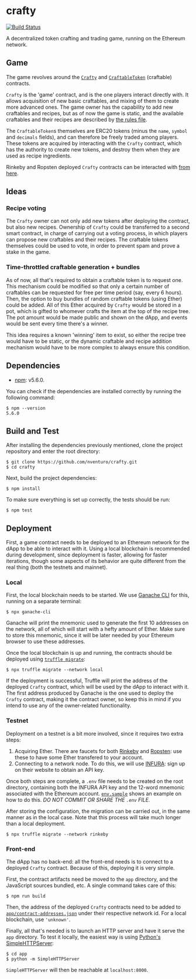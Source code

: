 # crafty

[![Build Status](https://travis-ci.org/nventuro/crafty.svg?branch=master)](https://travis-ci.org/nventuro/crafty)

A decentralized token crafting and trading game, running on the Ethereum network.

## Game

The game revolves around the [`Crafty`](https://github.com/nventuro/crafty/blob/master/contracts/Crafty.sol) and [`CraftableToken`](https://github.com/nventuro/crafty/blob/master/contracts/CraftableToken.sol) (craftable) contracts.

`Crafty` is the 'game' contract, and is the one players interact directly with. It allows acquisition of new basic craftables, and mixing of them to create more advanced ones. The game owner has the capability to add new craftables and recipes, but as of now the game is static, and the available craftables and their recipes are described by [the rules file](https://github.com/nventuro/crafty/tree/master/app/rules.json).

The `CraftableToken`s themselves are ERC20 tokens (minus the `name`, `symbol` and `decimals` fields), and can therefore be freely traded among players. These tokens are acquired by interacting with the `Crafty` contract, which has the authority to create new tokens, and destroy them when they are used as recipe ingredients.

Rinkeby and Ropsten deployed `Crafty` contracts can be interacted with [from here](https://nventuro.github.io/crafty/).

## Ideas

### Recipe voting
The `Crafty` owner can not only add new tokens after deploying the contract, but also new recipes. Ownership of `Crafty` could be transferred to a second smart contract, in charge of carrying out a voting process, in which players can propose new craftables and their recipes. The craftable tokens themselves could be used to vote, in order to prevent spam and prove a stake in the game.

### Time-throttled craftable generation + bundles
As of now, all that's required to obtain a craftable token is to request one. This mechanism could be modified so that only a certain number of craftables can be requested for free per time period (say, every 6 hours). Then, the option to buy bundles of random craftable tokens (using Ether) could be added. All of this Ether acquired by `Crafty` would be stored in a pot, which is gifted to whomever crafts the item at the top of the recipe tree. The pot amount would be made public and shown on the dApp, and events would be sent every time there's a winner.

This idea requires a known 'winning' item to exist, so either the recipe tree would have to be static, or the dynamic craftable and recipe addition mechanism would have to be more complex to always ensure this condition.

## Dependencies
- [npm](https://www.npmjs.com/): v5.6.0.

You can check if the dependencies are installed correctly by running the following command:

```
$ npm --version
5.6.0
```

## Build and Test
After installing the dependencies previously mentioned, clone the project repository and enter the root directory:

```
$ git clone https://github.com/nventuro/crafty.git
$ cd crafty
```

Next, build the project dependencies:

`$ npm install`

To make sure everything is set up correctly, the tests should be run:

`$ npm test`

## Deployment
First, a game contract needs to be deployed to an Ethereum network for the dApp to be able to interact with it. Using a local blockchain is recommended during development, since deployment is faster, allowing for faster iterations, though some aspects of its behavior are quite different from the real thing (both the testnets and mainnet).

### Local
First, the local blockchain needs to be started. We use [Ganache CLI](https://github.com/trufflesuite/ganache-cli) for this, running on a separate terminal:

`$ npx ganache-cli`

Ganache will print the mnemonic used to generate the first 10 addresses on the network, all of which will start with a hefty amount of Ether. Make sure to store this mnemonic, since it will be later needed by your Ethereum browser to use these addresses.

Once the local blockchain is up and running, the contracts should be deployed using [`truffle migrate`](http://truffleframework.com/docs/getting_started/migrations):

`$ npx truffle migrate --network local`

If the deployment is successful, Truffle will print the address of the deployed `Crafty` contract, which will be used by the dApp to interact with it. The first address produced by Ganache is the one used to deploy the `Crafty` contract, making it the contract owner, so keep this in mind if you intend to use any of the owner-related functionality.

### Testnet
Deployment on a testnet is a bit more involved, since it requires two extra steps:

1. Acquiring Ether. There are faucets for both [Rinkeby](https://faucet.rinkeby.io/) and [Ropsten](https://faucet.metamask.io): use these to have some Ether transfered to your account.
2. Connecting to a network node. To do this, we will use [INFURA](https://infura.io/): sign up on their website to obtain an API key.

Once both steps are complete, a `.env` file needs to be created on the root directory, containing both the INFURA API key and the 12-word mnemonic associated with the Ethereum account. [`env.sample`](https://github.com/nventuro/crafty/blob/master/env.sample) shows an example on how to do this. *DO NOT COMMIT OR SHARE THE `.env` FILE.*

After storing the configuration, the migration can be carried out, in the same manner as in the local case. Note that this process will take much longer than a local deployment.

`$ npx truffle migrate --network rinkeby`

### Front-end
The dApp has no back-end: all the front-end needs is to connect to a deployed `Crafty` contract. Because of this, deploying it is very simple.

First, the contract artifacts need be moved to the `app` directory, and the JavaScript sources bundled, etc. A single command takes care of this:

`$ npm run build`

Then, the address of the deployed `Crafty` contracts need to be added to [`app/contract-addresses.json`](https://github.com/nventuro/crafty/tree/master/app/contract-addresses.json) under their respective network id. For a local blockchain, use `'unknown'`.

Finally, all that's needed is to launch an HTTP server and have it serve the `app` directory. To test it locally, the easiest way is using [Python's SimpleHTTPServer](https://docs.python.org/2/library/simplehttpserver.html):

```
$ cd app
$ python -m SimpleHTTPServer
```

`SimpleHTTPServer` will then be reachable at `localhost:8000`.

